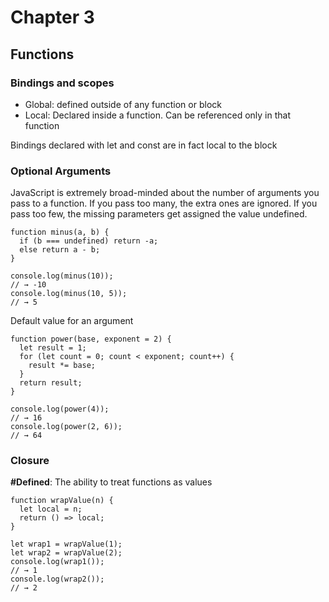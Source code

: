 # Chapter 3
## Functions

### Bindings and scopes
- Global: defined outside of any function or block
- Local: Declared inside a function. Can be referenced only in that function

Bindings declared with let and const are in fact local to the block

### Optional Arguments
JavaScript is extremely broad-minded about the number of arguments you pass to a function. If you pass too many, the extra ones are ignored. If you pass too few, the missing parameters get assigned the value undefined.
```
function minus(a, b) {
  if (b === undefined) return -a;
  else return a - b;
}

console.log(minus(10));
// → -10
console.log(minus(10, 5));
// → 5
```

Default value for an argument
```
function power(base, exponent = 2) {
  let result = 1;
  for (let count = 0; count < exponent; count++) {
    result *= base;
  }
  return result;
}

console.log(power(4));
// → 16
console.log(power(2, 6));
// → 64
```

### Closure
<b>#Defined</b>: The ability to treat functions as values

```
function wrapValue(n) {
  let local = n;
  return () => local;
}

let wrap1 = wrapValue(1);
let wrap2 = wrapValue(2);
console.log(wrap1());
// → 1
console.log(wrap2());
// → 2
```

